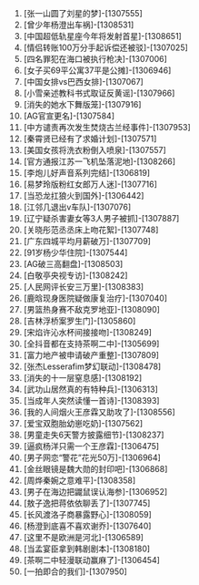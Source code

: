 
1. [张一山圆了刘星的梦]-[1307555]
1. [曾少年杨澄出车祸]-[1308531]
1. [中国超低轨星座今年将发射首星]-[1308651]
1. [情侣转账100万分手起诉偿还被驳]-[1307025]
1. [四名罪犯在海口被执行枪决]-[1307006]
1. [女子买69平公寓37平是公摊]-[1306946]
1. [中国女排vs巴西女排]-[1307067]
1. [小雪亲述教科书式取证反黄谣]-[1307966]
1. [消失的她水下舞版笼]-[1307916]
1. [AG官宣更名]-[1307584]
1. [中方谴责再次发生焚烧古兰经事件]-[1307953]
1. [秦霄贤已经有了求婚计划]-[1307571]
1. [美国女孩将洗衣粉倒入喷泉]-[1307557]
1. [官方通报江苏一飞机坠落泥地]-[1308266]
1. [李炮儿好声音系列完结]-[1306819]
1. [易梦玲版粉红女郎万人迷]-[1307716]
1. [当恐龙扛狼火到国外]-[1306442]
1. [江邻几退出v车队]-[1307076]
1. [辽宁疑杀害妻女等3人男子被抓]-[1307887]
1. [关晓彤范丞丞床上吻花絮]-[1307748]
1. [广东四城平均月薪破万]-[1307709]
1. [91岁杨少华住院]-[1307544]
1. [AG破三高翻盘]-[1308503]
1. [白敬亭央视专访]-[1308242]
1. [人民网评长安三万里]-[1308383]
1. [鹿晗现身医院疑做康复治疗]-[1307040]
1. [男篮热身赛不敌克罗地亚]-[1308090]
1. [吉林浮桥案罗生门]-[1305860]
1. [宋焰许沁水杯间接接吻]-[1308249]
1. [全抖音都在支持茶啊二中]-[1305699]
1. [富力地产被申请破产重整]-[1307809]
1. [张杰Lesserafim梦幻联动]-[1308478]
1. [消失的十一层窒息感]-[1308192]
1. [武功山居然真的有特种兵]-[1306313]
1. [当成年人突然读懂一首诗]-[1308393]
1. [我的人间烟火王彦霖又助攻了]-[1308556]
1. [爱宝双胞胎幼崽吃奶]-[1307562]
1. [男童走失6天警方披露细节]-[1308237]
1. [逼疯杨洋只需一个王彦霖]-[1306475]
1. [男子网恋“警花”花光50万]-[1306964]
1. [金丝眼镜是魏大勋的封印吧]-[1306868]
1. [周烨秦婉之意难平]-[1308358]
1. [男子在海边把鼹鼠误认海参]-[1306952]
1. [敖子逸把蒋依依聊丢了]-[1307745]
1. [长风渡洛子商暴露野心]-[1308059]
1. [杨澄到底喜不喜欢谢乔]-[1307640]
1. [这里不是欧洲是河北]-[1306589]
1. [当孟宴臣拿到韩剧剧本]-[1308180]
1. [茶啊二中轻漫联动赢麻了]-[1306454]
1. [一拍即合的我们]-[1307950]